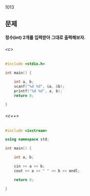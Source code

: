 1013
## 문제
#### 정수(int) 2개를 입력받아 그대로 출력해보자.

###### \<c\>
```c
#include <stdio.h>

int main() {

	int a, b;
	scanf("%d %d", &a, &b);
	printf("%d %d", a, b);
	return 0;

}
```

###### \<c++\>
```c++
#include <iostream>

using namespace std;

int main() {

	int a, b;

	cin >> a >> b;
	cout << a << " " << b << endl;

	return 0;

}

```
